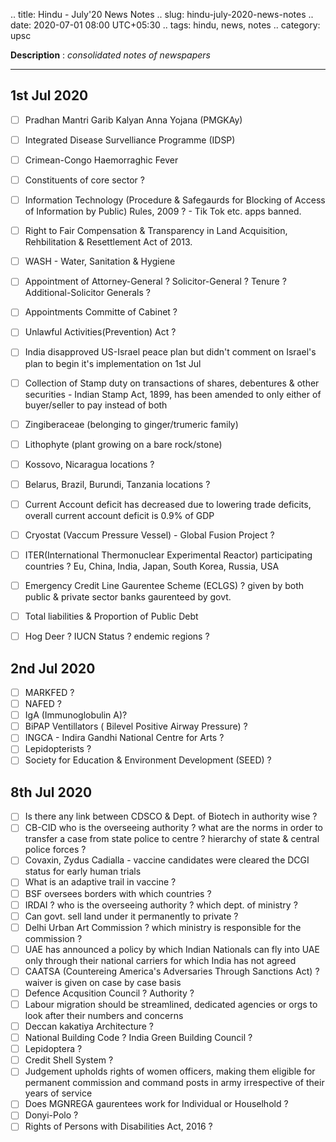 .. title: Hindu - July'20  News Notes
.. slug: hindu-july-2020-news-notes
.. date: 2020-07-01 08:00 UTC+05:30
.. tags: hindu, news, notes
.. category: upsc

**Description** : *consolidated notes of newspapers*

***
<!-- TEASER_END -->

## 1st Jul 2020
- [ ] Pradhan Mantri Garib Kalyan Anna Yojana (PMGKAy)
- [ ] Integrated Disease Survelliance Programme (IDSP)
- [ ] Crimean-Congo Haemorraghic Fever
- [ ] Constituents of core sector ?
- [ ] Information Technology (Procedure & Safegaurds for Blocking of Access of Information by Public) Rules, 2009 ? - Tik Tok etc. apps banned.
- [ ] Right to Fair Compensation & Transparency in Land Acquisition, Rehbilitation & Resettlement Act of 2013.
- [ ] WASH - Water, Sanitation & Hygiene
- [ ] Appointment of Attorney-General ? Solicitor-General ? Tenure ? Additional-Solicitor Generals ?
- [ ] Appointments Committe of Cabinet ?
- [ ] Unlawful Activities(Prevention) Act ?
- [ ] India disapproved US-Israel peace plan but didn't comment on Israel's plan to begin it's implementation on 1st Jul
- [ ] Collection of Stamp duty on transactions of shares, debentures & other securities - Indian Stamp Act, 1899, has been amended to only either of buyer/seller to pay instead of both 

- [ ] Zingiberaceae (belonging to ginger/trumeric family)
- [ ] Lithophyte (plant growing on a bare rock/stone)
- [ ] Kossovo, Nicaragua locations ?
- [ ] Belarus, Brazil, Burundi, Tanzania locations ?
- [ ] Current Account deficit has decreased due to lowering trade deficits, overall current account deficit is 0.9% of GDP 
- [ ] Cryostat (Vaccum Pressure Vessel) - Global Fusion Project ?
- [ ] ITER(International Thermonuclear Experimental Reactor) participating countries ? Eu, China, India, Japan, South Korea, Russia, USA
- [ ] Emergency Credit Line Gaurentee Scheme (ECLGS) ? given by both public & private sector banks gaurenteed by govt.
- [ ] Total liabilities & Proportion of Public Debt 
- [ ] Hog Deer ? IUCN Status ? endemic regions ?

## 2nd Jul 2020

- [ ] MARKFED ?
- [ ] NAFED ?
- [ ] IgA (Immunoglobulin A)? 
- [ ] BiPAP Ventillators ( Bilevel Positive Airway Pressure) ?
- [ ] INGCA - Indira Gandhi National Centre for Arts ?
- [ ] Lepidopterists ?
- [ ] Society for Education & Environment Development (SEED) ?

## 8th Jul 2020

- [ ] Is there any link between CDSCO & Dept. of Biotech in authority wise ?
- [ ] CB-CID who is the overseeing authority ? what are the norms in order to transfer a case from state police to centre ? hierarchy of state & central police forces ?
- [ ] Covaxin, Zydus Cadialla - vaccine candidates were cleared the DCGI status for early human trials
- [ ] What is an adaptive trail in vaccine ?
- [ ] BSF oversees borders with which countries ?
- [ ] IRDAI ? who is the overseeing authority ? which dept. of ministry ?
- [ ] Can govt. sell land under it permanently to private ?
- [ ] Delhi Urban Art Commission ? which ministry is responsible for the commission ?
- [ ] UAE has announced a policy by which Indian Nationals can fly into UAE only through their national carriers for which India has not agreed
- [ ] CAATSA (Countereing America's Adversaries Through Sanctions Act) ? waiver is given on case by case basis
- [ ] Defence Acqusition Council ? Authority ?
- [ ] Labour migration should be streamlined, dedicated agencies or orgs to look after their numbers and concerns 
- [ ] Deccan kakatiya Architecture ?
- [ ] National Building Code ? India Green Building Council ?
- [ ] Lepidoptera ?
- [ ] Credit Shell System ?
- [ ] Judgement upholds rights of women officers, making them eligible for permanent commission and command posts in army irrespective of their years of service
- [ ] Does MGNREGA gaurentees work for Individual or Houselhold ?
- [ ] Donyi-Polo ?
- [ ] Rights of Persons with Disabilities Act, 2016 ?